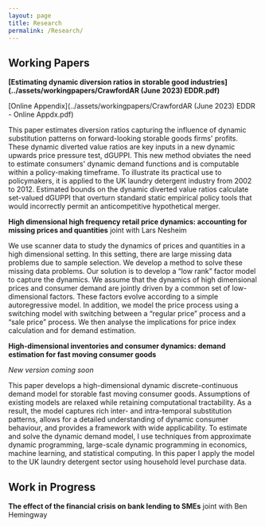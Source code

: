 ```yaml
---
layout: page
title: Research
permalink: /Research/
---
```


## Working Papers

**[Estimating dynamic diversion ratios in storable good industries](../assets/workingpapers/CrawfordAR (June 2023) EDDR.pdf)**

[Online Appendix](../assets/workingpapers/CrawfordAR (June 2023) EDDR - Online Appdx.pdf)

This paper estimates diversion ratios capturing the influence of dynamic substitution patterns on forward-looking storable goods firms' profits. These dynamic diverted value ratios are key inputs in a new dynamic upwards price pressure test, dGUPPI. This new method obviates the need to estimate consumers' dynamic demand functions and is computable within a policy-making timeframe. To illustrate its practical use to policymakers, it is applied to the UK laundry detergent industry from 2002 to 2012. Estimated bounds on the dynamic diverted value ratios calculate set-valued dGUPPI that overturn standard static empirical policy tools that would incorrectly permit an anticompetitive hypothetical merger.  

**High dimensional high frequency retail price dynamics: accounting for missing prices and quantities** joint with Lars Nesheim

We use scanner data to study the dynamics of prices and quantities in a high dimensional setting. In this setting, there are large missing data problems due to sample selection. We develop a method to solve these missing data problems. Our solution is to develop a “low rank” factor model to capture the dynamics. We assume that the dynamics of high dimensional prices and consumer demand are jointly driven by a common set of low-dimensional factors. These factors evolve according to a simple autoregressive model. In addition, we model the price process using a switching model with switching between a “regular price” process and a “sale price” process. We then analyse the implications for price index calculation and for demand estimation.

**High-dimensional inventories and consumer dynamics: demand estimation for fast moving consumer goods**

_New version coming soon_

<!--**[High-dimensional inventories and consumer dynamics: demand estimation for fast moving consumer goods](../assets/workingpapers/AlanCrawfordJMP.pdf)**-->

This paper develops a high-dimensional dynamic discrete-continuous demand model for storable fast moving consumer goods. Assumptions of existing models are relaxed while retaining computational tractability. As a result, the model captures rich inter- and intra-temporal substitution patterns, allows for a detailed understanding of dynamic consumer behaviour, and provides a framework with wide applicability. To estimate and solve the dynamic demand model, I use techniques from approximate dynamic programming, large-scale dynamic programming in economics, machine learning, and statistical computing. In this paper I apply the model to the UK laundry detergent sector using household level purchase data.


## Work in Progress

**The effect of the financial crisis on bank lending to SMEs** joint with Ben Hemingway 